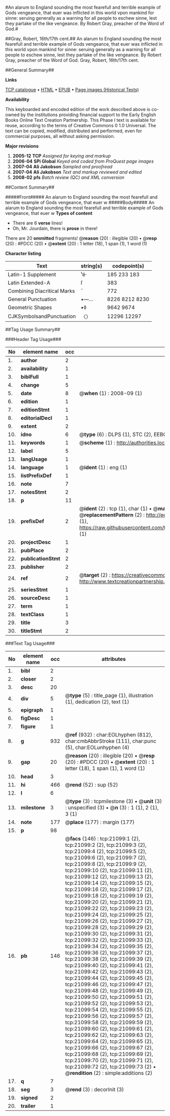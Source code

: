 #An alarum to England sounding the most fearefull and terrible example of Gods vengeance, that euer was inflicted in this world vpon mankind for sinne: seruing generally as a warning for all people to eschew sinne, lest they partake of the like vengeance. By Robert Gray, preacher of the Word of God.#

##Gray, Robert, 16th/17th cent.##
An alarum to England sounding the most fearefull and terrible example of Gods vengeance, that euer was inflicted in this world vpon mankind for sinne: seruing generally as a warning for all people to eschew sinne, lest they partake of the like vengeance. By Robert Gray, preacher of the Word of God.
Gray, Robert, 16th/17th cent.

##General Summary##

**Links**

[TCP catalogue](http://www.ota.ox.ac.uk/tcp/)  • 
[HTML](http://tei.it.ox.ac.uk/tcp/Texts-HTML/free/A02/A02058.html)  • 
[EPUB](http://tei.it.ox.ac.uk/tcp/Texts-EPUB/free/A02/A02058.epub) • 
[Page images (Historical Texts)](https://data.historicaltexts.jisc.ac.uk/view?pubId=eebo-99855599e&pageId=eebo-99855599e-21099-1)

**Availability**

This keyboarded and encoded edition of the
	       work described above is co-owned by the institutions
	       providing financial support to the Early English Books
	       Online Text Creation Partnership. This Phase I text is
	       available for reuse, according to the terms of Creative
	       Commons 0 1.0 Universal. The text can be copied,
	       modified, distributed and performed, even for
	       commercial purposes, all without asking permission.

**Major revisions**

1. __2005-12__ __TCP__ *Assigned for keying and markup*
1. __2006-04__ __SPi Global__ *Keyed and coded from ProQuest page images*
1. __2007-04__ __Ali Jakobson__ *Sampled and proofread*
1. __2007-04__ __Ali Jakobson__ *Text and markup reviewed and edited*
1. __2008-02__ __pfs__ *Batch review (QC) and XML conversion*

##Content Summary##

#####Front#####
An alarum to England sounding the most fearefull and terrible example of Gods vengeance, that euer w
#####Body#####
An alarum to England sounding the most fearefull and terrible example of Gods vengeance, that euer w
**Types of content**

  * There are 6 **verse** lines!
  * Oh, Mr. Jourdain, there is **prose** in there!

There are 20 **ommitted** fragments! 
 @__reason__ (20) : illegible (20)  •  @__resp__ (20) : #PDCC (20)  •  @__extent__ (20) : 1 letter (18), 1 span (1), 1 word (1)

**Character listing**


|Text|string(s)|codepoint(s)|
|---|---|---|
|Latin-1 Supplement|¹é·|185 233 183|
|Latin Extended-A|ſ|383|
|Combining             Diacritical Marks|̄|772|
|General Punctuation|•—…|8226 8212 8230|
|Geometric Shapes|▪◊|9642 9674|
|CJKSymbolsandPunctuation|〈〉|12296 12297|

##Tag Usage Summary##

###Header Tag Usage###

|No|element name|occ|attributes|
|---|---|---|---|
|1.|__author__|2||
|2.|__availability__|1||
|3.|__biblFull__|1||
|4.|__change__|5||
|5.|__date__|8| @__when__ (1) : 2008-09 (1)|
|6.|__edition__|1||
|7.|__editionStmt__|1||
|8.|__editorialDecl__|1||
|9.|__extent__|2||
|10.|__idno__|6| @__type__ (6) : DLPS (1), STC (2), EEBO-CITATION (1), PROQUEST (1), VID (1)|
|11.|__keywords__|1| @__scheme__ (1) : http://authorities.loc.gov/ (1)|
|12.|__label__|5||
|13.|__langUsage__|1||
|14.|__language__|1| @__ident__ (1) : eng (1)|
|15.|__listPrefixDef__|1||
|16.|__note__|7||
|17.|__notesStmt__|2||
|18.|__p__|11||
|19.|__prefixDef__|2| @__ident__ (2) : tcp (1), char (1)  •  @__matchPattern__ (2) : ([0-9\-]+):([0-9IVX]+) (1), (.+) (1)  •  @__replacementPattern__ (2) : http://eebo.chadwyck.com/downloadtiff?vid=$1&page=$2 (1), https://raw.githubusercontent.com/textcreationpartnership/Texts/master/tcpchars.xml#$1 (1)|
|20.|__projectDesc__|1||
|21.|__pubPlace__|2||
|22.|__publicationStmt__|2||
|23.|__publisher__|2||
|24.|__ref__|2| @__target__ (2) : https://creativecommons.org/publicdomain/zero/1.0/ (1), http://www.textcreationpartnership.org/docs/. (1)|
|25.|__seriesStmt__|1||
|26.|__sourceDesc__|1||
|27.|__term__|1||
|28.|__textClass__|1||
|29.|__title__|3||
|30.|__titleStmt__|2||


###Text Tag Usage###

|No|element name|occ|attributes|
|---|---|---|---|
|1.|__bibl__|2||
|2.|__closer__|2||
|3.|__desc__|20||
|4.|__div__|5| @__type__ (5) : title_page (1), illustration (1), dedication (2), text (1)|
|5.|__epigraph__|1||
|6.|__figDesc__|1||
|7.|__figure__|1||
|8.|__g__|932| @__ref__ (932) : char:EOLhyphen (812), char:cmbAbbrStroke (111), char:punc (5), char:EOLunhyphen (4)|
|9.|__gap__|20| @__reason__ (20) : illegible (20)  •  @__resp__ (20) : #PDCC (20)  •  @__extent__ (20) : 1 letter (18), 1 span (1), 1 word (1)|
|10.|__head__|3||
|11.|__hi__|466| @__rend__ (52) : sup (52)|
|12.|__l__|6||
|13.|__milestone__|3| @__type__ (3) : tcpmilestone (3)  •  @__unit__ (3) : unspecified (3)  •  @__n__ (3) : 1 (1), 2 (1), 3 (1)|
|14.|__note__|177| @__place__ (177) : margin (177)|
|15.|__p__|98||
|16.|__pb__|146| @__facs__ (146) : tcp:21099:1 (2), tcp:21099:2 (2), tcp:21099:3 (2), tcp:21099:4 (2), tcp:21099:5 (2), tcp:21099:6 (2), tcp:21099:7 (2), tcp:21099:8 (2), tcp:21099:9 (2), tcp:21099:10 (2), tcp:21099:11 (2), tcp:21099:12 (2), tcp:21099:13 (2), tcp:21099:14 (2), tcp:21099:15 (2), tcp:21099:16 (2), tcp:21099:17 (2), tcp:21099:18 (2), tcp:21099:19 (2), tcp:21099:20 (2), tcp:21099:21 (2), tcp:21099:22 (2), tcp:21099:23 (2), tcp:21099:24 (2), tcp:21099:25 (2), tcp:21099:26 (2), tcp:21099:27 (2), tcp:21099:28 (2), tcp:21099:29 (2), tcp:21099:30 (2), tcp:21099:31 (2), tcp:21099:32 (2), tcp:21099:33 (2), tcp:21099:34 (2), tcp:21099:35 (2), tcp:21099:36 (2), tcp:21099:37 (2), tcp:21099:38 (2), tcp:21099:39 (2), tcp:21099:40 (2), tcp:21099:41 (2), tcp:21099:42 (2), tcp:21099:43 (2), tcp:21099:44 (2), tcp:21099:45 (2), tcp:21099:46 (2), tcp:21099:47 (2), tcp:21099:48 (2), tcp:21099:49 (2), tcp:21099:50 (2), tcp:21099:51 (2), tcp:21099:52 (2), tcp:21099:53 (2), tcp:21099:54 (2), tcp:21099:55 (2), tcp:21099:56 (2), tcp:21099:57 (2), tcp:21099:58 (2), tcp:21099:59 (2), tcp:21099:60 (2), tcp:21099:61 (2), tcp:21099:62 (2), tcp:21099:63 (2), tcp:21099:64 (2), tcp:21099:65 (2), tcp:21099:66 (2), tcp:21099:67 (2), tcp:21099:68 (2), tcp:21099:69 (2), tcp:21099:70 (2), tcp:21099:71 (2), tcp:21099:72 (2), tcp:21099:73 (2)  •  @__rendition__ (2) : simple:additions (2)|
|17.|__q__|7||
|18.|__seg__|3| @__rend__ (3) : decorInit (3)|
|19.|__signed__|2||
|20.|__trailer__|1||
